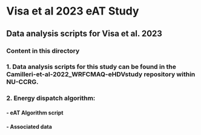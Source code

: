 # Visa et al 2023 eAT Study

## Data analysis scripts for Visa et al. 2023

### Content in this directory

### 1. Data analysis scripts for this study can be found in the Camilleri-et-al-2022_WRFCMAQ-eHDVstudy repository within NU-CCRG.

### 2. Energy dispatch algorithm:
#### - eAT Algorithm script
#### - Associated data
